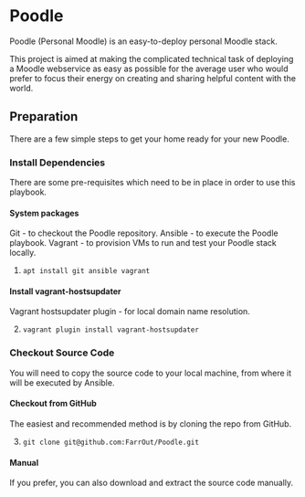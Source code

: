 # Poodle
Poodle (Personal Moodle) is an easy-to-deploy personal Moodle stack.

This project is aimed at making the complicated technical task of deploying a Moodle webservice as easy as possible for the average user who would prefer to focus their energy on creating and sharing helpful content with the world.

## Preparation

There are a few simple steps to get your home ready for your new Poodle.

### Install Dependencies
There are some pre-requisites which need to be in place in order to use this playbook.

#### System packages

Git - to checkout the Poodle repository.
Ansible - to execute the Poodle playbook.
Vagrant - to provision VMs to run and test your Poodle stack locally.

1. ``` apt install git ansible vagrant ```

#### Install vagrant-hostsupdater
Vagrant hostsupdater plugin - for local domain name resolution.

2. ``` vagrant plugin install vagrant-hostsupdater ```

### Checkout Source Code

You will need to copy the source code to your local machine, from where it will be executed by Ansible.

#### Checkout from GitHub
The easiest and recommended method is by cloning the repo from GitHub.

3. ``` git clone git@github.com:FarrOut/Poodle.git ```

#### Manual
If you prefer, you can also download and extract the source code manually.
